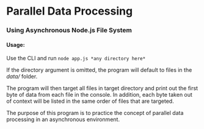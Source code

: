 # Parallel Data Processing 
### Using Asynchronous Node.js File System

#### Usage: 
Use the CLI and run 
`node app.js *any directory here*`

If the directory argument is omitted, the program will default to files in the *data/* folder.

The program will then target all files in target directory and print out the first byte of data from each file in the console.
In addition, each byte taken out of context will be listed in the same order of files that are targeted. 

The purpose of this program is to practice the concept of parallel data processing in an asynchronous environment.